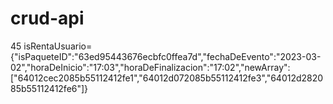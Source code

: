 # crud-api

45 isRentaUsuario={"isPaqueteID":"63ed95443676ecbfc0ffea7d","fechaDeEvento":"2023-03-02","horaDeInicio":"17:03","horaDeFinalizacion":"17:02","newArray":["64012cec2085b55112412fe1","64012d072085b55112412fe3","64012d282085b55112412fe6"]}

